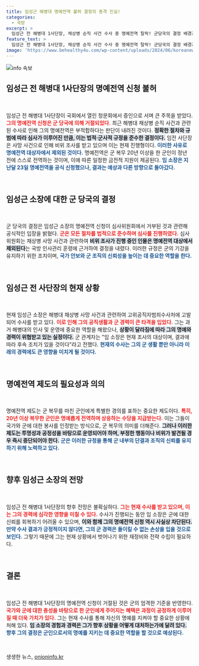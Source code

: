 ```yaml
---
title: 임성근 해병대 명예전역 불허 결정의 충격 진실!
categories:
  - 국방
excerpt: >
  임성근 전 해병대 1사단장, 채상병 순직 사건 수사 중 명예전역 탈락! 군당국의 결정 배경과 의미는?
feature_text: >
  임성근 전 해병대 1사단장, 채상병 순직 사건 수사 중 명예전역 탈락! 군당국의 결정 배경과 의미는?
image: 'https://www.behealthy4u.com/wp-content/uploads/2024/06/koreanews.jpg'
---
```


<p><img src="https://www.behealthy4u.com/wp-content/uploads/2024/06/koreanews.jpg" alt="info 속보" /></p>

<h2 data-ke-size="size26">임성근 전 해병대 1사단장의 명예전역 신청 불허</h2>

<p data-ke-size="size16">&nbsp;</p>

<p data-ke-size="size16">임성근 전 해병대 1사단장이 국회에서 열린 청문회에서 증인으로 서며 큰 주목을 받았다. <b><span style="color: #ee2323;">그의 명예전역 신청은 군 당국에 의해 거절되었다.</span></b> 최근 해병대 채상병 순직 사건과 관련된 수사로 인해 그의 명예전역은 부적합하다는 판단이 내려진 것이다. <b><span style="background-color: #21538527;">정확한 절차와 규범에 따라 심사가 이루어진 만큼, 이는 법적·군사적 규정을 준수한 결정이다.</span></b> 임전 사단장은 사망 사건으로 인해 비위 조사를 받고 있으며 이는 현재 진행형이다. <b><span style="color: #1a5490;">이러한 사유로 명예전역 대상자에서 제외된 것이다.</span></b> 명예전역은 군 복무 20년 이상을 한 군인이 정년 전에 스스로 전역하는 것이며, 이에 따른 일정한 금전적 지원이 제공된다. <b><span style="color: #1a5490;">임 소장은 지난달 23일 명예전역을 공식 신청했으나, 결과는 예상과 다른 방향으로 돌아갔다.</span></b></p>

<p data-ke-size="size16">&nbsp;</p>

<h2>임성근 소장에 대한 군 당국의 결정</h2>

<p data-ke-size="size16">&nbsp;</p>

<p data-ke-size="size16">군 당국의 결정은 임성근 소장의 명예전역 신청이 심사위원회에서 거부된 것과 관련해 공식적인 입장을 밝혔다. <b><span style="color: #ee2323;">군은 모든 절차를 법적으로 준수하며 심사를 진행하였다.</span></b> 심사위원회는  채상병 사망 사건과 관련하여 <b><span style="background-color: #21538527;">비위 조사가 진행 중인 인물은 명예전역 대상에서 제외된다</span></b>는 국방 인사관리 훈령에 근거하여 결정을 내렸다. 이러한 규정은 군의 기강을 유지하기 위한 조치이며, <b><span style="color: #1a5490;">국가 안보와 군 조직의 신뢰성을 높이는 데 중요한 역할을 한다.</span></b></p>

<p data-ke-size="size16">&nbsp;</p>

<h2>임성근 전 사단장의 현재 상황</h2>

<p data-ke-size="size16">&nbsp;</p>

<p data-ke-size="size16">현재 임성근 소장은 해병대 채상병 사망 사건과 관련하여 고위공직자범죄수사처에 고발되어 수사를 받고 있다. <b><span style="color: #ee2323;">이로 인해 그의 공직생활과 군 경력이 큰 타격을 입었다.</span></b> 그는 과거 해병대의 인사 및 운영에 중요한 역할을 해왔으나, <b><span style="background-color: #21538527;">상황이 달라짐에 따라 그의 명예와 경력이 위협받고 있는 실정이다.</span></b> 군 관계자는 "임 소장은 현재 조사의 대상이며, 결과에 따라 후속 조치가 있을 것이다"라고 전했다. <b><span style="color: #1a5490;">현재의 수사는 그의 군 생활 뿐만 아니라 미래의 경력에도 큰 영향을 미치게 될 것이다.</span></b></p>

<p data-ke-size="size16">&nbsp;</p>

<h2>명예전역 제도의 필요성과 의의</h2>

<p data-ke-size="size16">&nbsp;</p>

<p data-ke-size="size16">명예전역 제도는 군 복무를 마친 군인에게 특별한 경의를 표하는 중요한 제도이다. <b><span style="color: #ee2323;">특히, 20년 이상 복무한 군인은 명예롭게 전역하며 상응하는 수당을 지급받는다.</span></b> 이는 그들이 국가와 군에 대한 봉사를 인정받는 방식으로, 군 복무의 의미를 더해준다. <b><span style="background-color: #21538527;">그러나 이러한 제도는 투명성과 공정성을 바탕으로 운영되어야 하며, 부정한 행동이나 비위가 발견될 경우 즉시 중단되어야 한다.</span></b> <b><span style="color: #1a5490;">군은 이러한 규정을 통해 군 내부의 단결과 조직의 신뢰를 유지하기 위해 노력하고 있다.</span></b></p>

<p data-ke-size="size16">&nbsp;</p>

<h2>향후 임성근 소장의 전망</h2>

<p data-ke-size="size16">&nbsp;</p>

<p data-ke-size="size16">임성근 전 해병대 1사단장의 향후 전망은 불확실하다. <b><span style="color: #ee2323;">그는 현재 수사를 받고 있으며, 이는 그의 경력에 심각한 영향을 미칠 수 있다.</span></b> 수사가 진행되는 동안 임 소장은 군에 대한 신뢰를 회복하기 어려울 수 있으며, <b><span style="background-color: #21538527;">이와 함께 그의 명예전역 신청 역시 사실상 차단된다.</span></b> <b><span style="color: #1a5490;">만약 수사 결과가 긍정적이지 않다면, 그의 군 경력은 돌이킬 수 없는 손상을 입을 것으로 보인다.</span></b> 그렇기 때문에 그는 현재 상황에서 벗어나기 위한 재정비와 전략 수립이 필요하다.</p>

<p data-ke-size="size16">&nbsp;</p>

<h2>결론</h2>

<p data-ke-size="size16">&nbsp;</p>

<p data-ke-size="size16">임성근 전 해병대 1사단장의 명예전역 신청이 거절된 것은 군의 엄격한 기준을 반영한다. <b><span style="color: #ee2323;">국가와 군에 대한 충성을 바탕으로 한 군인에게 주어지는 혜택은 과정이 공정하게 이루어질 때 더욱 가치가 있다.</span></b> 그는 현재 수사를 통해 자신의 명예를 지켜야 할 중요한 상황에 처해 있다. <b><span style="background-color: #21538527;">임 소장의 경험과 경력은 그가 향후 상황을 어떻게 대처하는가에 달려 있다.</span></b> <b><span style="color: #1a5490;">향후 그의 결정은 군인으로서의 명예를 지키는 데 중요한 역할을 할 것으로 예상된다.</span></b></p>

<p data-ke-size="size16">&nbsp;</p>
생생한 뉴스, <a href="https://onioninfo.kr" rel="dofollow">onioninfo.kr</a>


